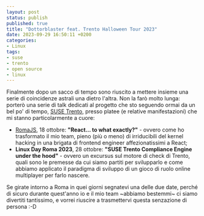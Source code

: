 ```yaml
---
layout: post
status: publish
published: true
title: "Dottorblaster feat. Trento Halloween Tour 2023"
date: 2023-09-29 16:50:11 +0200
categories:
- Linux
tags:
- suse
- trento
- open source
- linux
---
```


Finalmente dopo un sacco di tempo sono riuscito a mettere insieme una serie di coincidenze astrali una dietro l'altra. Non la farò molto lunga: porterò una serie di talk dedicati al progetto che sto seguendo ormai da un bel po' di tempo, [SUSE Trento](https://more.suse.com/FY22_PM_GLB_EL_SAP_PTN-SAPP_SAPC_LP_Trento_Landing_Page.html), presso platee (e relative manifestazioni) che mi stanno particolarmente a cuore:

- [RomaJS](https://romajs.org), 18 ottobre: **"React... to what exactly?"** - ovvero come ho trasformato il mio team, pieno (più o meno) di irriducibili del kernel hacking in una brigata di frontend engineer affezionatissimi a React;
- **Linux Day Roma 2023**, 28 ottobre: **"SUSE Trento Compliance Engine under the hood"** - ovvero un excursus sul motore di check di Trento, quali sono le premesse da cui siamo partiti per svilupparlo e come abbiamo applicato il paradigma di sviluppo di un gioco di ruolo online multiplayer per farlo nascere.

Se girate intorno a Roma in quei giorni segnatevi una delle due date, perché di sicuro durante quest'anno io e il mio team ~abbiamo bestemmi~ ci siamo divertiti tantissimo, e vorrei riuscire a trasmettervi questa senzazione di persona :-D
